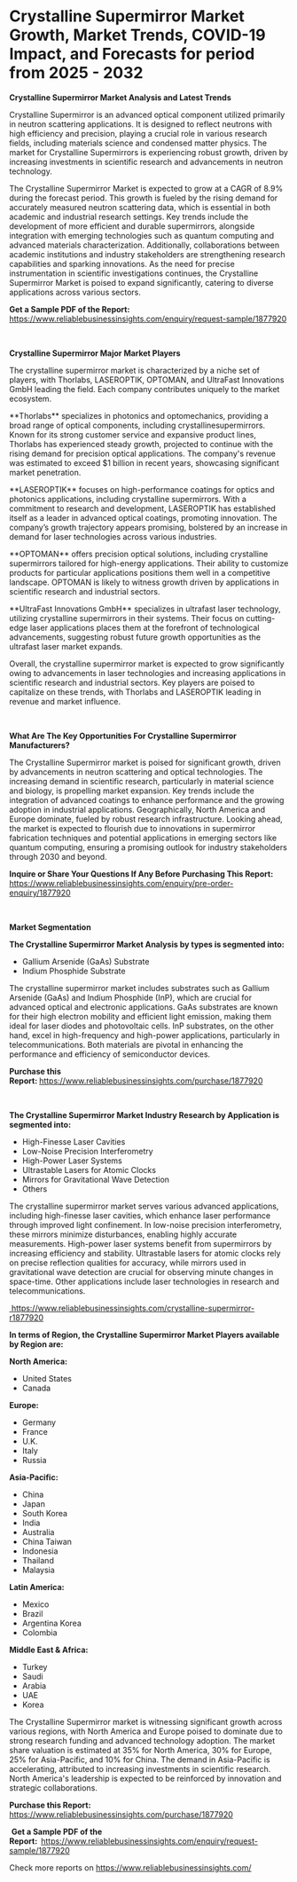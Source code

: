<p><h1>Crystalline Supermirror Market Growth, Market Trends, COVID-19 Impact, and Forecasts for period from 2025 - 2032</h1></p><p><strong>Crystalline Supermirror Market Analysis and Latest Trends</strong></p>
<p><p>Crystalline Supermirror is an advanced optical component utilized primarily in neutron scattering applications. It is designed to reflect neutrons with high efficiency and precision, playing a crucial role in various research fields, including materials science and condensed matter physics. The market for Crystalline Supermirrors is experiencing robust growth, driven by increasing investments in scientific research and advancements in neutron technology.</p><p>The Crystalline Supermirror Market is expected to grow at a CAGR of 8.9% during the forecast period. This growth is fueled by the rising demand for accurately measured neutron scattering data, which is essential in both academic and industrial research settings. Key trends include the development of more efficient and durable supermirrors, alongside integration with emerging technologies such as quantum computing and advanced materials characterization. Additionally, collaborations between academic institutions and industry stakeholders are strengthening research capabilities and sparking innovations. As the need for precise instrumentation in scientific investigations continues, the Crystalline Supermirror Market is poised to expand significantly, catering to diverse applications across various sectors.</p></p>
<p><strong>Get a Sample PDF of the Report:&nbsp;</strong> <a href="https://www.reliablebusinessinsights.com/enquiry/request-sample/1877920?utm_campaign=2125&utm_medium=2&utm_source=Github&utm_content=ia&utm_term=13022025&utm_id=crystalline-supermirror">https://www.reliablebusinessinsights.com/enquiry/request-sample/1877920</a></p>
<p>&nbsp;</p>
<p><strong>Crystalline Supermirror Major Market Players</strong></p>
<p><p>The crystalline supermirror market is characterized by a niche set of players, with Thorlabs, LASEROPTIK, OPTOMAN, and UltraFast Innovations GmbH leading the field. Each company contributes uniquely to the market ecosystem.</p><p>**Thorlabs** specializes in photonics and optomechanics, providing a broad range of optical components, including crystallinesupermirrors. Known for its strong customer service and expansive product lines, Thorlabs has experienced steady growth, projected to continue with the rising demand for precision optical applications. The company's revenue was estimated to exceed $1 billion in recent years, showcasing significant market penetration.</p><p>**LASEROPTIK** focuses on high-performance coatings for optics and photonics applications, including crystalline supermirrors. With a commitment to research and development, LASEROPTIK has established itself as a leader in advanced optical coatings, promoting innovation. The company’s growth trajectory appears promising, bolstered by an increase in demand for laser technologies across various industries.</p><p>**OPTOMAN** offers precision optical solutions, including crystalline supermirrors tailored for high-energy applications. Their ability to customize products for particular applications positions them well in a competitive landscape. OPTOMAN is likely to witness growth driven by applications in scientific research and industrial sectors.</p><p>**UltraFast Innovations GmbH** specializes in ultrafast laser technology, utilizing crystalline supermirrors in their systems. Their focus on cutting-edge laser applications places them at the forefront of technological advancements, suggesting robust future growth opportunities as the ultrafast laser market expands.</p><p>Overall, the crystalline supermirror market is expected to grow significantly owing to advancements in laser technologies and increasing applications in scientific research and industrial sectors. Key players are poised to capitalize on these trends, with Thorlabs and LASEROPTIK leading in revenue and market influence.</p></p>
<p>&nbsp;</p>
<p><strong>What Are The Key Opportunities For Crystalline Supermirror Manufacturers?</strong></p>
<p><p>The Crystalline Supermirror market is poised for significant growth, driven by advancements in neutron scattering and optical technologies. The increasing demand in scientific research, particularly in material science and biology, is propelling market expansion. Key trends include the integration of advanced coatings to enhance performance and the growing adoption in industrial applications. Geographically, North America and Europe dominate, fueled by robust research infrastructure. Looking ahead, the market is expected to flourish due to innovations in supermirror fabrication techniques and potential applications in emerging sectors like quantum computing, ensuring a promising outlook for industry stakeholders through 2030 and beyond.</p></p>
<p><strong>Inquire or Share Your Questions If Any Before Purchasing This Report:</strong> <a href="https://www.reliablebusinessinsights.com/enquiry/pre-order-enquiry/1877920?utm_campaign=2125&utm_medium=2&utm_source=Github&utm_content=ia&utm_term=13022025&utm_id=crystalline-supermirror">https://www.reliablebusinessinsights.com/enquiry/pre-order-enquiry/1877920</a></p>
<p>&nbsp;</p>
<p><strong>Market Segmentation</strong></p>
<p><strong>The Crystalline Supermirror Market Analysis by types is segmented into:</strong></p>
<p><ul><li>Gallium Arsenide (GaAs) Substrate</li><li>Indium Phosphide Substrate</li></ul></p>
<p><p>The crystalline supermirror market includes substrates such as Gallium Arsenide (GaAs) and Indium Phosphide (InP), which are crucial for advanced optical and electronic applications. GaAs substrates are known for their high electron mobility and efficient light emission, making them ideal for laser diodes and photovoltaic cells. InP substrates, on the other hand, excel in high-frequency and high-power applications, particularly in telecommunications. Both materials are pivotal in enhancing the performance and efficiency of semiconductor devices.</p></p>
<p><strong>Purchase this Report:&nbsp;</strong><a href="https://www.reliablebusinessinsights.com/purchase/1877920?utm_campaign=2125&utm_medium=2&utm_source=Github&utm_content=ia&utm_term=13022025&utm_id=crystalline-supermirror">https://www.reliablebusinessinsights.com/purchase/1877920</a></p>
<p>&nbsp;</p>
<p><strong>The Crystalline Supermirror Market Industry Research by Application is segmented into:</strong></p>
<p><ul><li>High-Finesse Laser Cavities</li><li>Low-Noise Precision Interferometry</li><li>High-Power Laser Systems</li><li>Ultrastable Lasers for Atomic Clocks</li><li>Mirrors for Gravitational Wave Detection</li><li>Others</li></ul></p>
<p><p>The crystalline supermirror market serves various advanced applications, including high-finesse laser cavities, which enhance laser performance through improved light confinement. In low-noise precision interferometry, these mirrors minimize disturbances, enabling highly accurate measurements. High-power laser systems benefit from supermirrors by increasing efficiency and stability. Ultrastable lasers for atomic clocks rely on precise reflection qualities for accuracy, while mirrors used in gravitational wave detection are crucial for observing minute changes in space-time. Other applications include laser technologies in research and telecommunications.</p></p>
<p><a href="https://www.reliablebusinessinsights.com/crystalline-supermirror-r1877920?utm_campaign=2125&utm_medium=2&utm_source=Github&utm_content=ia&utm_term=13022025&utm_id=crystalline-supermirror">&nbsp;https://www.reliablebusinessinsights.com/crystalline-supermirror-r1877920</a></p>
<p><strong>In terms of Region, the Crystalline Supermirror Market Players available by Region are:</strong></p>
<p>
    <p> <strong> North America: </strong>
        <ul>
            <li>United States</li>
            <li>Canada</li>
        </ul>
        </p> 
    <p> <strong> Europe: </strong>
        <ul>
            <li>Germany</li>
            <li>France</li>
            <li>U.K.</li>
            <li>Italy</li>
            <li>Russia</li>
        </ul>
        </p> 
    <p> <strong> Asia-Pacific: </strong>
        <ul>
            <li>China</li>
            <li>Japan</li>
            <li>South Korea</li>
            <li>India</li>
            <li>Australia</li>
            <li>China Taiwan</li>
            <li>Indonesia</li>
            <li>Thailand</li>
            <li>Malaysia</li>
        </ul>
        </p> 
    <p> <strong> Latin America: </strong>
        <ul>
            <li>Mexico</li>
            <li>Brazil</li>
            <li>Argentina Korea</li>
            <li>Colombia</li>
        </ul>
        </p> 
    <p> <strong> Middle East & Africa: </strong>
        <ul>
            <li>Turkey</li>
            <li>Saudi</li>
            <li>Arabia</li>
            <li>UAE</li>
            <li>Korea</li>
        </ul>
    </p>
    </p>
<p><p>The Crystalline Supermirror market is witnessing significant growth across various regions, with North America and Europe poised to dominate due to strong research funding and advanced technology adoption. The market share valuation is estimated at 35% for North America, 30% for Europe, 25% for Asia-Pacific, and 10% for China. The demand in Asia-Pacific is accelerating, attributed to increasing investments in scientific research. North America's leadership is expected to be reinforced by innovation and strategic collaborations.</p></p>
<p><strong>Purchase this Report: </strong><a href="https://www.reliablebusinessinsights.com/purchase/1877920?utm_campaign=2125&utm_medium=2&utm_source=Github&utm_content=ia&utm_term=13022025&utm_id=crystalline-supermirror">https://www.reliablebusinessinsights.com/purchase/1877920</a></p>
<p>&nbsp;<strong>Get a Sample PDF of the Report:&nbsp;&nbsp;</strong><a href="https://www.reliablebusinessinsights.com/enquiry/request-sample/1877920?utm_campaign=2125&utm_medium=2&utm_source=Github&utm_content=ia&utm_term=13022025&utm_id=crystalline-supermirror">https://www.reliablebusinessinsights.com/enquiry/request-sample/1877920</a></p>
<p><strong></strong></p>
<p>Check more reports on <a href="https://www.reliablebusinessinsights.com/?utm_campaign=2125&utm_medium=2&utm_source=Github&utm_content=ia&utm_term=13022025&utm_id=crystalline-supermirror">https://www.reliablebusinessinsights.com/</a></p>